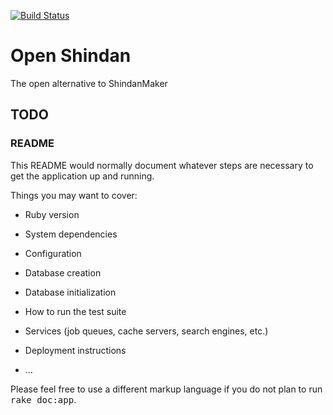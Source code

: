 [![Build Status](https://travis-ci.org/calvcoll/OpenShindan.svg)](https://travis-ci.org/calvcoll/OpenShindan)
# Open Shindan
The open alternative to ShindanMaker
## TODO
### README
This README would normally document whatever steps are necessary to get the
application up and running.

Things you may want to cover:

* Ruby version

* System dependencies

* Configuration

* Database creation

* Database initialization

* How to run the test suite

* Services (job queues, cache servers, search engines, etc.)

* Deployment instructions

* ...


Please feel free to use a different markup language if you do not plan to run
<tt>rake doc:app</tt>.
